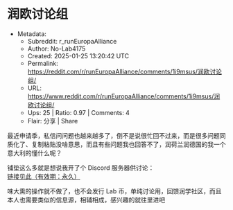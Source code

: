# 润欧讨论组

- Metadata:
  - Subreddit: r_runEuropaAlliance
  - Author: No-Lab4175
  - Created: 2025-01-25 13:20:42 UTC
  - Permalink: https://reddit.com/r/runEuropaAlliance/comments/1i9msus/润欧讨论组/
  - URL: https://www.reddit.com/r/runEuropaAlliance/comments/1i9msus/润欧讨论组/
  - Ups: 25 | Ratio: 0.97 | Comments: 4
  - Flair: 分享 | Share


最近申请季，私信问问题也越来越多了，倒不是说很忙回不过来，而是很多问题同质化了、复制粘贴没啥意思，而且有些问题我也回答不了，润荷兰润德国的我一个意大利的懂什么呢？

铺垫这么多就是想说我开了个 Discord
服务器供讨论：[链接见此（有效期：永久）](https://discord.gg/AEc3Xy8kgr)

味大熏的操作就不做了，也不会发行 Lab
币，单纯讨论用，回馈润学社区，而且本人也需要类似的信息源，相辅相成，感兴趣的就往里进吧

